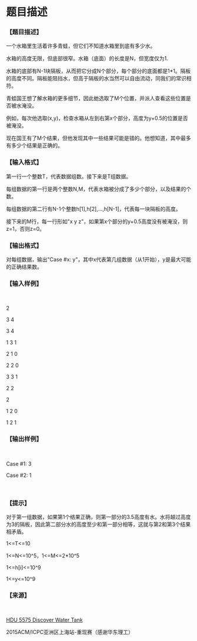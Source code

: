 # 题目描述


<h3>
【题目描述】
</h3>
<p>
一个水箱里生活着许多青蛙，但它们不知道水箱里到底有多少水。
</p>
<p>
水箱的高度无限，但底部很窄。水箱（底面）的长度是N，但宽度仅为1.
</p>
<p>
水箱的底部有N-1块隔板，从而把它分成N个部分，每个部分的底面都是1*1。隔板的高度不同。隔板能阻挡水，但高于隔板的水当然可以自由流动，同我们的常识相符。
</p>
<p>
青蛙国王想了解水箱的更多细节，因此虵选取了M个位置，并派人查看这些位置是否被水淹没。
</p>
<p>
例如，每次他选取(x,y)，检查水箱从左到右第x个部分，高度为y+0.5的位置是否被淹没。
</p>
<p>
现在国王有了M个结果，但他发现其中一些结果可能是错的。他想知道，其中最多有多少个结果是正确的。
</p>
<h3>
【输入格式】
</h3>
<p>
第一行一个整数T，代表数据组数。接下来是T组数据。
</p>
<p>
每组数据的第一行是两个整数N,M，代表水箱被分成了多少个部分，以及结果的个数。
</p>
<p>
每组数据的第二行有N-1个整数h[1],h[2],...,h[N-1]，代表每一块隔板的高度。
</p>
<p>
接下来的M行，每一行形如&#34;x y z&#34;，如果第x个部分的y+0.5高度没有被淹没，则z=1，否则z=0。
</p>
<h3>
【输出格式】
</h3>
<p>
对每组数据，输出&#34;Case #x: y&#34;，其中x代表第几组数据（从1开始），y是最大可能的正确结果数。
</p>
<h3>
【输入样例】
</h3>
<p>
<br/>
</p>
<p>
2
</p>
<p>
3 4
</p>
<p>
3 4
</p>
<p>
1 3 1
</p>
<p>
2 1 0
</p>
<p>
2 2 0
</p>
<p>
3 3 1
</p>
<p>
2 2
</p>
<p>
2
</p>
<p>
1 2 0
</p>
<p>
1 2 1
</p>
<h3>
【输出样例】
</h3>
<p>
<br/>
</p>
<p>
Case #1: 3
</p>
<p>
Case #2: 1
</p>
<p>
<br/>
</p>
<h3>
【提示】
</h3>
<p>
对于第一组数据，如果第1个结果正确，则第一部分的3.5高度有水。水将越过高度为3的隔板，因此第二部分水的高度至少和第一部分相等，这就与第2和第3个结果相矛盾。
</p>
<p>
1&lt;=T&lt;=10
</p>
<p>
1&lt;=N&lt;=10^5，1&lt;=M&lt;=2*10^5
</p>
<p>
1&lt;=h[i]&lt;=10^9
</p>
<p>
1&lt;=y&lt;=10^9
</p>
<h3>
【来源】
</h3>
<p>
<br/>
</p>
<p>
<a href="http://acm.hdu.edu.cn/showproblem.php?pid=5575" target="_blank">HDU 5575 Discover Water Tank</a> 
</p>
<p>
2015ACM/ICPC亚洲区上海站-重现赛（感谢华东理工）
</p>
<p>
<br/>
</p>
